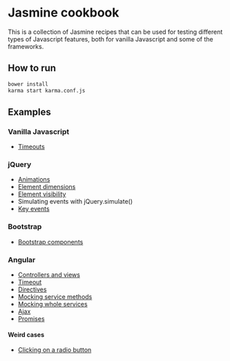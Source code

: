 # Jasmine cookbook

This is a collection of Jasmine recipes that can be used for testing different types of Javascript features, both for
vanilla Javascript and some of the frameworks.

## How to run

```sh
bower install
karma start karma.conf.js
```

## Examples

### Vanilla Javascript

- [Timeouts](examples/vanilla/TimeoutSpec.js)

### jQuery

- [Animations](examples/jquery/AnimationSpec.js)
- [Element dimensions](examples/jquery/DimensionSpec.js)
- [Element visibility](examples/jquery/VisibleSelectorSpec.js)
- Simulating events with jQuery.simulate()
 - [Key events](examples/jquery/KeyEventSpec.js)

### Bootstrap

- [Bootstrap components](examples/bootstrap/DropdownSpec.js)

### Angular

- [Controllers and views](examples/angular/ControllerViewSpec.js)
- [Timeout](examples/angular/TimeoutSpec.js)
- [Directives](examples/angular/DirectiveSpec.js)
- [Mocking service methods](examples/angular/MockServiceMethodSpec.js)
- [Mocking whole services](examples/angular/MockServiceSpec.js)
- [Ajax](examples/angular/HttpSpec.js)
- [Promises](examples/angular/PromiseSpec.js)

#### Weird cases

- [Clicking on a radio button](examples/angular/RadioButtonClickSpec.js)